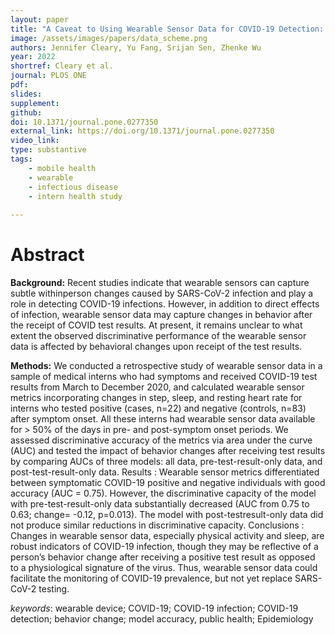 ```yaml
---
layout: paper
title: "A Caveat to Using Wearable Sensor Data for COVID-19 Detection: The Role of Behavioral Change after Receipt of Test Results"
image: /assets/images/papers/data_scheme.png
authors: Jennifer Cleary, Yu Fang, Srijan Sen, Zhenke Wu
year: 2022
shortref: Cleary et al.
journal: PLOS ONE
pdf: 
slides: 
supplement: 
github: 
doi: 10.1371/journal.pone.0277350
external_link: https://doi.org/10.1371/journal.pone.0277350
video_link: 
type: substantive
tags:
    - mobile health
    - wearable
    - infectious disease
    - intern health study
 
---
```


# Abstract

**Background:** Recent studies indicate that wearable sensors can capture subtle withinperson changes caused by SARS-CoV-2 infection and play a role in detecting COVID-19 infections. However, in addition to direct effects of infection, wearable sensor data may capture changes in behavior after the receipt of COVID test results. At present, it remains unclear to what extent the observed discriminative performance of the wearable sensor data is affected by behavioral changes upon receipt of the test results.

**Methods:** We conducted a retrospective study of wearable sensor data in a sample of medical interns who had symptoms and received COVID-19 test results from March to December 2020, and calculated wearable sensor metrics incorporating changes in step, sleep, and resting heart rate for interns who tested positive (cases, n=22) and negative (controls, n=83) after symptom onset. All these interns had wearable sensor data available for > 50% of the days in pre- and post-symptom onset periods. We assessed discriminative accuracy of the metrics via area under the curve (AUC) and tested the impact of behavior changes after receiving test results by comparing AUCs of three models: all data, pre-test-result-only data, and post-test-result-only data. Results : Wearable sensor metrics differentiated between symptomatic COVID-19 positive and negative individuals with good accuracy (AUC = 0.75). However, the discriminative capacity of the model with pre-test-result-only data substantially decreased (AUC from 0.75 to 0.63; change= -0.12, p=0.013). The model with post-testresult-only data did not produce similar reductions in discriminative capacity. Conclusions : Changes in wearable sensor data, especially physical activity and sleep, are robust indicators of COVID-19 infection, though they may be reflective of a person’s behavior change after receiving a positive test result as opposed to a physiological signature of the virus. Thus, wearable sensor data could facilitate the monitoring of COVID-19 prevalence, but not yet replace SARS-CoV-2 testing.



*keywords*: wearable device; COVID-19; COVID-19 infection; COVID-19 detection; behavior change; model accuracy, public health; Epidemiology